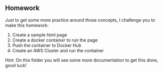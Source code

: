 ## Homework

Just to get some more practice around those concepts, I challenge you to make this homework:

1. Create a sample html page
1. Create a docker container to run the page
3. Push the container to Docker Hub
4. Create an AWS Cluster and run the container


Hint: On this folder you will see some more documentation to get this done, good luck!
